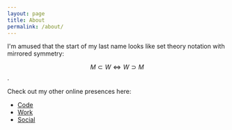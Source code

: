 ```yaml
---
layout: page
title: About
permalink: /about/
---
```


I'm amused that the start of my last name looks like set theory notation with mirrored symmetry:

$$M \subset W \iff W \supset M$$. 

Check out my other online presences here:

 * [Code](http://github.com/mcwalters)
 * [Work](http://linkedin.com/brendanmcw)
 * [Social](http://twitter.com/BrendanMcW)